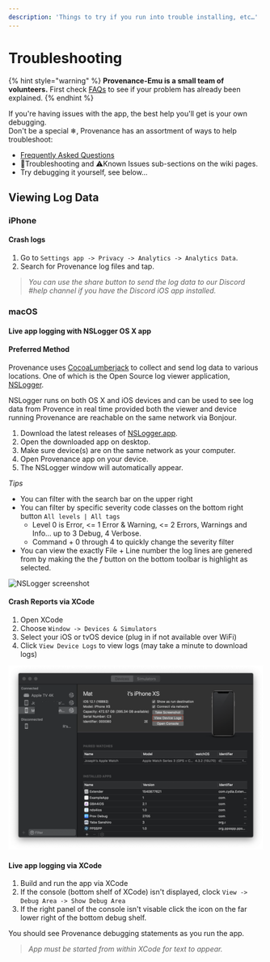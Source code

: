 ```yaml
---
description: 'Things to try if you run into trouble installing, etc…'
---
```


# Troubleshooting

{% hint style="warning" %}
**Provenance-Emu is a small team of volunteers.** First check [FAQs](../faqs.md) to see if your problem has already been explained.
{% endhint %}

 If you're having issues with the app, the best help you'll get is your own debugging.  
 Don't be a special ❄, Provenance has an assortment of ways to help troubleshoot:

* [Frequently Asked Questions](../faqs.md)
* 💢Troubleshooting and ⚠️Known Issues sub-sections on the wiki pages.
* Try debugging it yourself, see below…

## Viewing Log Data

### iPhone

#### **Crash logs**

1. Go to `Settings app -> Privacy -> Analytics -> Analytics Data`.
2. Search for Provenance log files and tap. 

> _You can use the share button to send the log data to our Discord \#help channel if you have the Discord iOS app installed._

### macOS

#### **Live app logging with NSLogger OS X app**

#### **Preferred Method**

Provenance uses [CocoaLumberjack](https://github.com/CocoaLumberjack/CocoaLumberjack) to collect and send log data to various locations. One of which is the Open Source log viewer application, [NSLogger](https://github.com/fpillet/NSLogger/).

NSLogger runs on both OS X and iOS devices and can be used to see log data from Provence in real time provided both the viewer and device running Provenance are reachable on the same network via Bonjour.

1. Download the latest releases of [NSLogger.app](https://github.com/fpillet/NSLogger/releases).
2. Open the downloaded app on desktop.
3. Make sure device\(s\) are on the same network as your computer.
4. Open Provenance app on your device.
5. The NSLogger window will automatically appear.

_Tips_

* You can filter with the search bar on the upper right
* You can filter by specific severity code classes on the bottom right button `All levels | All tags`
  * Level 0 is Error, &lt;= 1 Error & Warning, &lt;= 2 Errors, Warnings and Info... up to 3 Debug, 4 Verbose.
  * Command + 0 through 4 to quickly change the severity filter
* You can view the exactly File + Line number the log lines are genered from by making the the _f_ button on the bottom toolbar is highlight as selected.

![NSLogger screenshot](https://cdn-images-1.medium.com/max/800/1*bscivru9GJ_NwuDFeYg2YA.png)

#### **Crash Reports via XCode**

1. Open XCode
2. Choose `Window -> Devices & Simulators`
3. Select your iOS or tvOS device \(plug in if not available over WiFi\)
4. Click `View Device Logs` to view logs \(may take a minute to download logs\)

![](../.gitbook/assets/image.png)

#### **Live app logging via XCode**

1. Build and run the app via XCode
2. If the console \(bottom shelf of XCode\) isn't displayed, clock `View -> Debug Area -> Show Debug Area`
3. If the right panel of the console isn't visable click the icon on the far lower right of the bottom debug shelf.

You should see Provenance debugging statements as you run the app.

> _App must be started from within XCode for text to appear._

